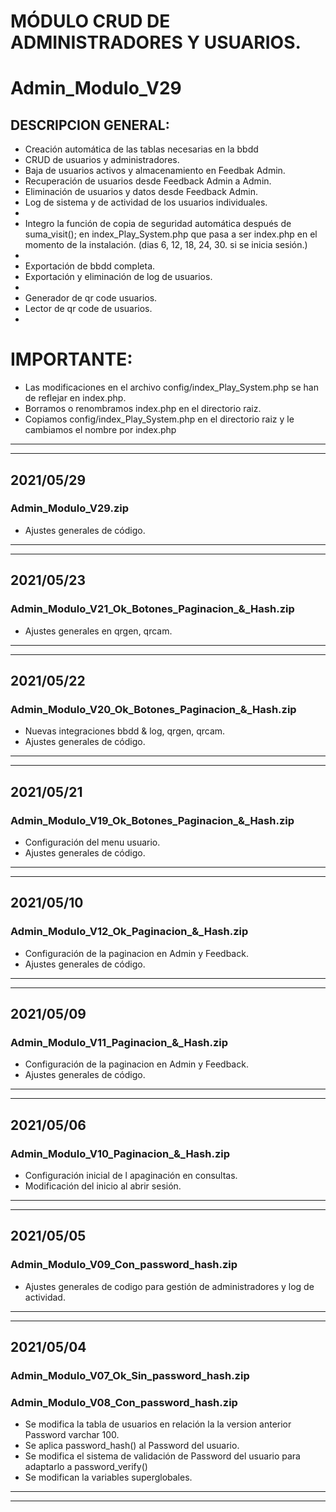 
# MÓDULO CRUD DE ADMINISTRADORES Y USUARIOS.
# Admin_Modulo_V29

## DESCRIPCION GENERAL:
- Creación automática de las tablas necesarias en la bbdd
- CRUD de usuarios y administradores.
- Baja de usuarios activos y almacenamiento en Feedbak Admin.
- Recuperación de usuarios desde Feedback Admin a Admin.
- Eliminación de usuarios y datos desde Feedback Admin.
- Log de sistema y de actividad de los usuarios individuales.
- 
- Integro la función de copia de seguridad automática después de suma_visit(); en index_Play_System.php que pasa a ser index.php en el momento de la instalación. (dias 6, 12, 18, 24, 30. si se inicia sesión.)
- 
- Exportación de bbdd completa.
- Exportación y eliminación de log de usuarios.
- 
- Generador de qr code usuarios.
- Lector de qr code de usuarios.
- 
# IMPORTANTE:
- Las modificaciones en el archivo config/index_Play_System.php se han de reflejar en index.php.
- Borramos o renombramos index.php en el directorio raiz.
- Copiamos config/index_Play_System.php en el directorio raiz y le cambiamos el nombre por index.php
---
---
## 2021/05/29
### Admin_Modulo_V29.zip
- Ajustes generales de código.
---
---
## 2021/05/23
### Admin_Modulo_V21_Ok_Botones_Paginacion_&_Hash.zip
- Ajustes generales en qrgen, qrcam.
---
---
## 2021/05/22
### Admin_Modulo_V20_Ok_Botones_Paginacion_&_Hash.zip
- Nuevas integraciones bbdd & log, qrgen, qrcam.
- Ajustes generales de código.
---
---
## 2021/05/21
### Admin_Modulo_V19_Ok_Botones_Paginacion_&_Hash.zip
- Configuración del menu usuario.
- Ajustes generales de código.
---
---
## 2021/05/10
### Admin_Modulo_V12_Ok_Paginacion_&_Hash.zip
- Configuración de la paginacion en Admin y Feedback.
- Ajustes generales de código.
---
---
## 2021/05/09
### Admin_Modulo_V11_Paginacion_&_Hash.zip
- Configuración de la paginacion en Admin y Feedback.
- Ajustes generales de código.
---
---
## 2021/05/06
### Admin_Modulo_V10_Paginacion_&_Hash.zip
- Configuración inicial de l apaginación en consultas.
- Modificación del inicio al abrir sesión.
---
---
## 2021/05/05
### Admin_Modulo_V09_Con_password_hash.zip
- Ajustes generales de codigo para gestión de administradores y log de actividad.
---
---
## 2021/05/04
### Admin_Modulo_V07_Ok_Sin_password_hash.zip
### Admin_Modulo_V08_Con_password_hash.zip
- Se modifica la tabla de usuarios en relación la la version anterior Password varchar 100.
- Se aplica password_hash() al Password del usuario.
- Se modifica el sistema de validación de Password del usuario para adaptarlo a password_verify()
- Se modifican la variables superglobales.
---
---

